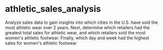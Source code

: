 # athletic_sales_analysis
Analyze sales data to gain insights into which cities in the U.S. have sold the most athletic wear over 2 years. Next, determine which retailers had the greatest total sales for athletic wear, and which retailers sold the most women's athletic footwear. Finally, which day and week had the highest sales for women's athletic footwear
